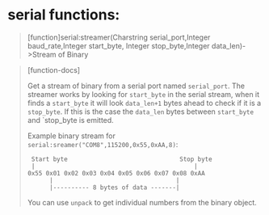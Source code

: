 # serial functions:

> [function]serial:streamer(Charstring serial_port,Integer baud_rate,Integer start_byte,
               Integer stop_byte,Integer data_len)->Stream of Binary

> [function-docs]
> 
> Get a stream of binary from a serial port named `serial_port`.
> The streamer works by looking for `start_byte` in the serial stream, when it
> finds a `start_byte` it will look `data_len+1` bytes ahead to check if it is
> a `stop_byte`. If this is the case the `data_len` bytes between `start_byte`
> and `stop_byte is emitted.
> 
> Example binary stream for `serial:sreamer("COM8",115200,0x55,0xAA,8)`:
> ```
>  Start byte                               Stop byte
>  |                                            |
> 0x55 0x01 0x02 0x03 0x04 0x05 0x06 0x07 0x08 0xAA
>       |                                  |
>       |---------- 8 bytes of data -------| 
> ```
> You can use `unpack` to get individual numbers from the binary object.
> 


